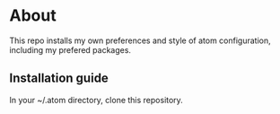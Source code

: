 # About
This repo installs my own preferences and style of atom configuration, including my prefered packages.

## Installation guide
In your ~/.atom directory, clone this repository.

